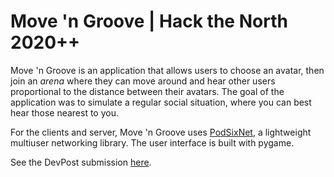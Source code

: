 # Move 'n Groove | Hack the North 2020++

Move 'n Groove is an application that allows users to choose an avatar, then join an _arena_ where they can move around and hear other users proportional to the distance between their avatars. The goal of the application was to simulate a regular social situation, where you can best hear those nearest to you.

For the clients and server, Move 'n Groove uses [PodSixNet](https://pypi.org/project/PodSixNet/), a lightweight multiuser networking library. The user interface is built with pygame.

See the DevPost submission [here](https://devpost.com/software/htn-2020-a2l81h).
